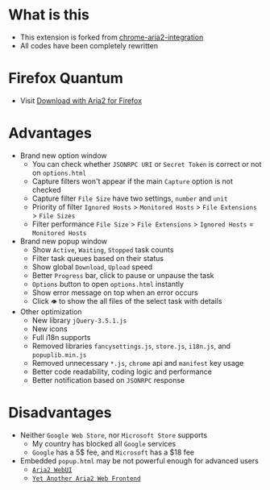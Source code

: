 # What is this

- This extension is forked from [chrome-aria2-integration](https://github.com/robbielj/chrome-aria2-integration)
- All codes have been completely rewritten

# Firefox Quantum

- Visit [Download with Aria2 for Firefox](https://github.com/jc3213/download_with_aria2-firefox/)

# Advantages

- Brand new option window
  - You can check whether `JSONRPC URI` or `Secret Token` is correct or not on `options.html`
  - Capture filters won't appear if the main `Capture` option is not checked
  - Capture filter `File Size` have two settings, `number` and `unit`
  - Priority of filter `Ignored Hosts` > `Monitored Hosts` > `File Extensions` > `File Sizes`
  - Filter performance `File Size` > `File Extensions` > `Ignored Hosts` = `Monitored Hosts`
- Brand new popup window
  - Show `Active`, `Waiting`, `Stopped` task counts
  - Filter task queues based on their status
  - Show global `Download`, `Upload` speed
  - Better `Progress` bar, click to pause or unpause the task
  - `Options` button to open `options.html` instantly
  - Show error message on top when an error occurs
  - Click `👁️` to show the all files of the select task with details
- Other optimization
  - New library `jQuery-3.5.1.js`
  - New icons
  - Full i18n supports
  - Removed libraries `fancysettings.js`, `store.js`, `i18n.js`, and `popuplib.min.js`
  - Removed unnecessary `*.js`, `chrome` api and `manifest` key usage
  - Better code readability, coding logic and performance
  - Better notification based on `JSONRPC` response

# Disadvantages

- Neither `Google Web Store`, nor `Microsoft Store` supports
  - My country has blocked all `Google` services
  - `Google` has a 5$ fee, and `Microsoft` has a $18 fee
- Embedded `popup.html` may be not powerful enough for advanced users
  - [`Aria2 WebUI`](https://ziahamza.github.io/webui-aria2/)
  - [`Yet Another Aria2 Web Frontend`](http://binux.github.io/yaaw/demo/)
